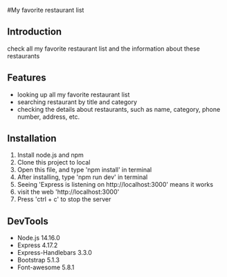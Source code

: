#My favorite restaurant list

## Introduction
check all my favorite restaurant list and the information about these restaurants

## Features
- looking up all my favorite restaurant list
- searching restaurant by title and category
- checking the details about restaurants, such as name, category, phone number, address, etc.

## Installation
1. Install node.js and npm
2. Clone this project to local
3. Open this file, and type 'npm install' in terminal
4. After installing, type 'npm run dev' in terminal
5. Seeing 'Express is listening on http://localhost:3000' means it works
6. visit the web 'http://localhost:3000'
7. Press 'ctrl + c' to stop the server 

## DevTools
- Node.js 14.16.0
- Express 4.17.2
- Express-Handlebars 3.3.0
- Bootstrap 5.1.3
- Font-awesome 5.8.1